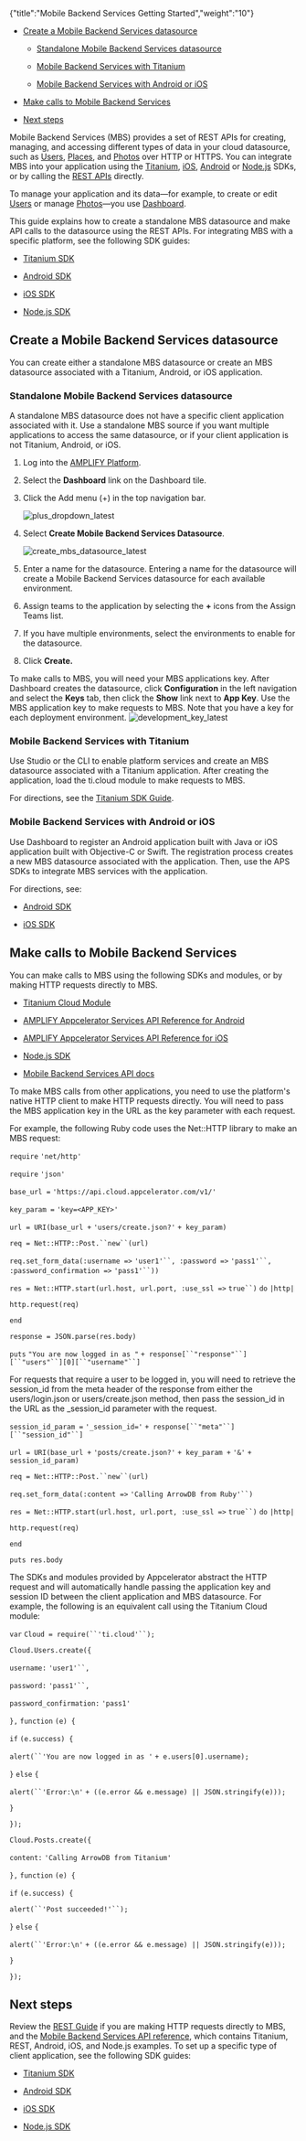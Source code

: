 {"title":"Mobile Backend Services Getting Started","weight":"10"}

* [Create a Mobile Backend Services datasource](#create-a-mobile-backend-services-datasource)

    * [Standalone Mobile Backend Services datasource](#standalone-mobile-backend-services-datasource)

    * [Mobile Backend Services with Titanium](#mobile-backend-services-with-titanium)

    * [Mobile Backend Services with Android or iOS](#mobile-backend-services-with-android-or-ios)

* [Make calls to Mobile Backend Services](#make-calls-to-mobile-backend-services)

* [Next steps](#next-steps)

Mobile Backend Services (MBS) provides a set of REST APIs for creating, managing, and accessing different types of data in your cloud datasource, such as [Users](/arrowdb/latest/#!/api/Users), [Places](/arrowdb/latest/#!/api/Places), and [Photos](/arrowdb/latest/#!/api/Photos) over HTTP or HTTPS. You can integrate MBS into your application using the [Titanium](/docs/appc/Mobile_Backend_Services/Mobile_Backend_Services_Guide/Mobile_Backend_Services_SDKs/Titanium_SDK_and_Mobile_Backend_Services/), [iOS](/docs/appc/Mobile_Backend_Services/Mobile_Backend_Services_Guide/Mobile_Backend_Services_SDKs/AMPLIFY_Appcelerator_Platform_Services_SDK_for_iOS_Mobile_Backend_Services/), [Android](/docs/appc/Mobile_Backend_Services/Mobile_Backend_Services_Guide/Mobile_Backend_Services_SDKs/AMPLIFY_Appcelerator_Platform_Services_SDK_for_Android_Mobile_Backend_Services/) or [Node.js](/docs/appc/Mobile_Backend_Services/Mobile_Backend_Services_Guide/Mobile_Backend_Services_SDKs/Mobile_Backend_Services_SDK_for_Node.js/) SDKs, or by calling the [REST APIs](/docs/appc/Mobile_Backend_Services/Mobile_Backend_Services_Guide/Using_the_REST_API/) directly.

To manage your application and its data—for example, to create or edit [Users](/arrowdb/latest/#!/api/Users) or manage [Photos](/arrowdb/latest/#!/api/Photos)—you use [Dashboard](https://platform.axway.com/).

This guide explains how to create a standalone MBS datasource and make API calls to the datasource using the REST APIs. For integrating MBS with a specific platform, see the following SDK guides:

* [Titanium SDK](/docs/appc/Mobile_Backend_Services/Mobile_Backend_Services_Guide/Mobile_Backend_Services_SDKs/Titanium_SDK_and_Mobile_Backend_Services/)

* [Android SDK](/docs/appc/Mobile_Backend_Services/Mobile_Backend_Services_Guide/Mobile_Backend_Services_SDKs/AMPLIFY_Appcelerator_Platform_Services_SDK_for_Android_Mobile_Backend_Services/)

* [iOS SDK](/docs/appc/Mobile_Backend_Services/Mobile_Backend_Services_Guide/Mobile_Backend_Services_SDKs/AMPLIFY_Appcelerator_Platform_Services_SDK_for_iOS_Mobile_Backend_Services/)

* [Node.js SDK](/docs/appc/Mobile_Backend_Services/Mobile_Backend_Services_Guide/Mobile_Backend_Services_SDKs/Mobile_Backend_Services_SDK_for_Node.js/)

## Create a Mobile Backend Services datasource

You can create either a standalone MBS datasource or create an MBS datasource associated with a Titanium, Android, or iOS application.

### Standalone Mobile Backend Services datasource

A standalone MBS datasource does not have a specific client application associated with it. Use a standalone MBS source if you want multiple applications to access the same datasource, or if your client application is not Titanium, Android, or iOS.

1. Log into the [AMPLIFY Platform](https://platform.axway.com/).

2. Select the **Dashboard** link on the Dashboard tile.

3. Click the Add menu (+) in the top navigation bar.

    ![plus_dropdown_latest](/Images/appc/download/attachments/49153748/plus_dropdown_latest.png)
4. Select **Create Mobile Backend Services Datasource**.

    ![create_mbs_datasource_latest](/Images/appc/download/attachments/49153748/create_mbs_datasource_latest.png)
5. Enter a name for the datasource. Entering a name for the datasource will create a Mobile Backend Services datasource for each available environment.

6. Assign teams to the application by selecting the **+** icons from the Assign Teams list.

7. If you have multiple environments, select the environments to enable for the datasource.

8. Click **Create.**

To make calls to MBS, you will need your MBS applications key. After Dashboard creates the datasource, click **Configuration** in the left navigation and select the **Keys** tab, then click the **Show** link next to **App Key**. Use the MBS application key to make requests to MBS. Note that you have a key for each deployment environment.
![development_key_latest](/Images/appc/download/attachments/49153748/development_key_latest.png)

### Mobile Backend Services with Titanium

Use Studio or the CLI to enable platform services and create an MBS datasource associated with a Titanium application. After creating the application, load the ti.cloud module to make requests to MBS.

For directions, see the [Titanium SDK Guide](/docs/appc/Quick_Start/).

### Mobile Backend Services with Android or iOS

Use Dashboard to register an Android application built with Java or iOS application built with Objective-C or Swift. The registration process creates a new MBS datasource associated with the application. Then, use the APS SDKs to integrate MBS services with the application.

For directions, see:

* [Android SDK](/docs/appc/Mobile_Backend_Services/Mobile_Backend_Services_Guide/Mobile_Backend_Services_SDKs/AMPLIFY_Appcelerator_Platform_Services_SDK_for_Android_Mobile_Backend_Services/)

* [iOS SDK](/docs/appc/Mobile_Backend_Services/Mobile_Backend_Services_Guide/Mobile_Backend_Services_SDKs/AMPLIFY_Appcelerator_Platform_Services_SDK_for_iOS_Mobile_Backend_Services/)

## Make calls to Mobile Backend Services

You can make calls to MBS using the following SDKs and modules, or by making HTTP requests directly to MBS.

* [Titanium Cloud Module](#!/api/Modules.Cloud)

* [AMPLIFY Appcelerator Services API Reference for Android](/docs/appc/Mobile_Backend_Services/Mobile_Backend_Services_Guide/Mobile_Backend_Services_SDKs/AMPLIFY_Appcelerator_Platform_Services_SDK_for_Android_Mobile_Backend_Services/)

* [AMPLIFY Appcelerator Services API Reference for iOS](/docs/appc/Mobile_Backend_Services/Mobile_Backend_Services_Guide/Mobile_Backend_Services_SDKs/AMPLIFY_Appcelerator_Platform_Services_SDK_for_iOS_Mobile_Backend_Services/)

* [Node.js SDK](/docs/appc/Mobile_Backend_Services/Mobile_Backend_Services_Guide/Mobile_Backend_Services_SDKs/Mobile_Backend_Services_SDK_for_Node.js/)

* [Mobile Backend Services API docs](/arrowdb/latest/#!/api)

To make MBS calls from other applications, you need to use the platform's native HTTP client to make HTTP requests directly. You will need to pass the MBS application key in the URL as the key parameter with each request.

For example, the following Ruby code uses the Net::HTTP library to make an MBS request:

`require` `'net/http'`

`require` `'json'`

`base_url =` `'https://api.cloud.appcelerator.com/v1/'`

`key_param =` `'key=<APP_KEY>'`

`url = URI(base_url +` `'users/create.json?'` `+ key_param)`

`req = Net::HTTP::Post.``new``(url)`

`req.set_form_data(:username =>` `'user1'``, :password =>` `'pass1'``, :password_confirmation =>` `'pass1'``))`

`res = Net::HTTP.start(url.host, url.port, :use_ssl =>` `true``)` `do` `|http|`

`http.request(req)`

`end`

`response = JSON.parse(res.body)`

`puts` `"You are now logged in as "` `+ response[``"response"``][``"users"``][0][``"username"``]`

For requests that require a user to be logged in, you will need to retrieve the session\_id from the meta header of the response from either the users/login.json or users/create.json method, then pass the session\_id in the URL as the \_session\_id parameter with the request.

`session_id_param =` `'_session_id='` `+ response[``"meta"``][``"session_id"``]`

`url = URI(base_url +` `'posts/create.json?'` `+ key_param +` `'&'` `+ session_id_param)`

`req = Net::HTTP::Post.``new``(url)`

`req.set_form_data(:content =>` `'Calling ArrowDB from Ruby'``)`

`res = Net::HTTP.start(url.host, url.port, :use_ssl =>` `true``)` `do` `|http|`

`http.request(req)`

`end`

`puts res.body`

The SDKs and modules provided by Appcelerator abstract the HTTP request and will automatically handle passing the application key and session ID between the client application and MBS datasource. For example, the following is an equivalent call using the Titanium Cloud module:

`var` `Cloud = require(``'ti.cloud'``);`

`Cloud.Users.create({`

`username:` `'user1'``,`

`password:` `'pass1'``,`

`password_confirmation:` `'pass1'`

`},` `function` `(e) {`

`if` `(e.success) {`

`alert(``'You are now logged in as '` `+ e.users[0].username);`

`}` `else` `{`

`alert(``'Error:\n'` `+ ((e.error && e.message) || JSON.stringify(e)));`

`}`

`});`

`Cloud.Posts.create({`

`content:` `'Calling ArrowDB from Titanium'`

`},` `function` `(e) {`

`if` `(e.success) {`

`alert(``'Post succeeded!'``);`

`}` `else` `{`

`alert(``'Error:\n'` `+ ((e.error && e.message) || JSON.stringify(e)));`

`}`

`});`

## Next steps

Review the [REST Guide](/docs/appc/Mobile_Backend_Services/Mobile_Backend_Services_Guide/Using_the_REST_API/) if you are making HTTP requests directly to MBS, and the [Mobile Backend Services API reference](/arrowdb/latest/#!/api), which contains Titanium, REST, Android, iOS, and Node.js examples. To set up a specific type of client application, see the following SDK guides:

* [Titanium SDK](/docs/appc/Mobile_Backend_Services/Mobile_Backend_Services_Guide/Mobile_Backend_Services_SDKs/Titanium_SDK_and_Mobile_Backend_Services/)

* [Android SDK](/docs/appc/Mobile_Backend_Services/Mobile_Backend_Services_Guide/Mobile_Backend_Services_SDKs/AMPLIFY_Appcelerator_Platform_Services_SDK_for_Android_Mobile_Backend_Services/)

* [iOS SDK](/docs/appc/Mobile_Backend_Services/Mobile_Backend_Services_Guide/Mobile_Backend_Services_SDKs/AMPLIFY_Appcelerator_Platform_Services_SDK_for_iOS_Mobile_Backend_Services/)

* [Node.js SDK](/docs/appc/Mobile_Backend_Services/Mobile_Backend_Services_Guide/Mobile_Backend_Services_SDKs/Mobile_Backend_Services_SDK_for_Node.js/)
